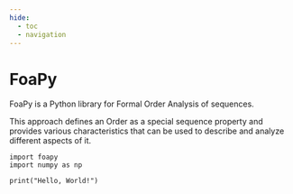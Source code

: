 ```yaml
---
hide:
  - toc
  - navigation
---
```


# FoaPy

FoaPy is a Python library for Formal Order Analysis of sequences.

This approach defines an Order as a special sequence property and provides various characteristics that can be used to describe and analyze different aspects of it.


```pyodide install="foapy,numpy"
import foapy
import numpy as np

print("Hello, World!")
```
